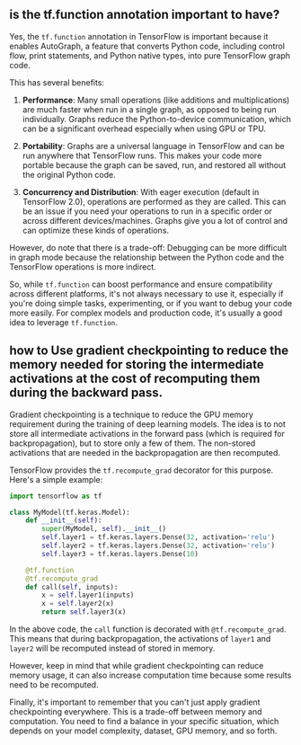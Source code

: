 ## is the tf.function annotation important to have?

Yes, the `tf.function` annotation in TensorFlow is important because it enables AutoGraph, a feature that converts Python code, including control flow, print statements, and Python native types, into pure TensorFlow graph code. 

This has several benefits:

1. **Performance**: Many small operations (like additions and multiplications) are much faster when run in a single graph, as opposed to being run individually. Graphs reduce the Python-to-device communication, which can be a significant overhead especially when using GPU or TPU.

2. **Portability**: Graphs are a universal language in TensorFlow and can be run anywhere that TensorFlow runs. This makes your code more portable because the graph can be saved, run, and restored all without the original Python code.

3. **Concurrency and Distribution**: With eager execution (default in TensorFlow 2.0), operations are performed as they are called. This can be an issue if you need your operations to run in a specific order or across different devices/machines. Graphs give you a lot of control and can optimize these kinds of operations.

However, do note that there is a trade-off: Debugging can be more difficult in graph mode because the relationship between the Python code and the TensorFlow operations is more indirect.

So, while `tf.function` can boost performance and ensure compatibility across different platforms, it's not always necessary to use it, especially if you're doing simple tasks, experimenting, or if you want to debug your code more easily. For complex models and production code, it's usually a good idea to leverage `tf.function`.


## how to Use gradient checkpointing to reduce the memory needed for storing the intermediate activations at the cost of recomputing them during the backward pass.

Gradient checkpointing is a technique to reduce the GPU memory requirement during the training of deep learning models. The idea is to not store all intermediate activations in the forward pass (which is required for backpropagation), but to store only a few of them. The non-stored activations that are needed in the backpropagation are then recomputed.

TensorFlow provides the `tf.recompute_grad` decorator for this purpose. Here's a simple example:

```python
import tensorflow as tf

class MyModel(tf.keras.Model):
    def __init__(self):
        super(MyModel, self).__init__()
        self.layer1 = tf.keras.layers.Dense(32, activation='relu')
        self.layer2 = tf.keras.layers.Dense(32, activation='relu')
        self.layer3 = tf.keras.layers.Dense(10)

    @tf.function
    @tf.recompute_grad
    def call(self, inputs):
        x = self.layer1(inputs)
        x = self.layer2(x)
        return self.layer3(x)
```

In the above code, the `call` function is decorated with `@tf.recompute_grad`. This means that during backpropagation, the activations of `layer1` and `layer2` will be recomputed instead of stored in memory.

However, keep in mind that while gradient checkpointing can reduce memory usage, it can also increase computation time because some results need to be recomputed.

Finally, it's important to remember that you can't just apply gradient checkpointing everywhere. This is a trade-off between memory and computation. You need to find a balance in your specific situation, which depends on your model complexity, dataset, GPU memory, and so forth.
